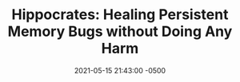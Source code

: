 ---
layout: paper-summary
title:  "Hippocrates: Healing Persistent Memory Bugs without Doing Any Harm"
date:   2021-05-15 21:43:00 -0500
categories: paper
paper_title: "Hippocrates: Healing Persistent Memory Bugs without Doing Any Harm"
paper_link: https://about.iangneal.io/assets/pdf/hippocrates.pdf
paper_keyword: NVM; Bug Finding; Hippocrates
paper_year: ASPLOS 2021
rw_set:
htm_cd:
htm_cr:
version_mgmt:
---